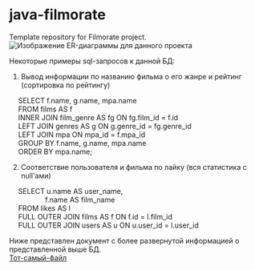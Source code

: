 # java-filmorate
Template repository for Filmorate project.
![Изображение ER-диаграммы для данного проекта](https://i.gyazo.com/e1c280f635dadee36b9e1544ca8a5718.png)

Некоторые примеры sql-запросов к данной БД:
1) Вывод информации по названию фильма о его жанре и рейтинг (сортировка по рейтингу)

&emsp; SELECT f.name, g.name, mpa.name <br />
&emsp; FROM films AS f <br />
&emsp; INNER JOIN film_genre AS fg ON fg.film_id = f.id <br />
&emsp; LEFT JOIN genres AS g ON g.genre_id = fg.genre_id <br />
&emsp; LEFT JOIN mpa ON mpa_id = f.mpa_id <br />
&emsp; GROUP BY f.name, g.name, mpa.name <br />
&emsp; ORDER BY mpa.name; <br />

2) Соответствие пользователя и фильма по лайку (вся статистика с null'ами)

&emsp; SELECT u.name AS user_name, <br />
&emsp; &emsp; &emsp; &emsp;       f.name AS film_name <br />
&emsp; FROM likes AS l <br />
&emsp; FULL OUTER JOIN films AS f ON f.id = l.film_id <br />
&emsp; FULL OUTER JOIN users AS u ON u.user_id = l.user_id <br />

Ниже представлен документ с более развернутой информацией о представленной выше БД. <br />
[Тот-самый-файл](https://github.com/fancestyao/java-filmorate/files/11256517/CoolQBDpdfVersionFileOfDB.pdf)
